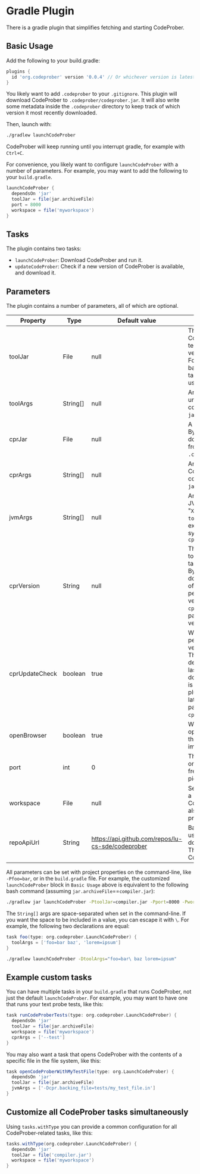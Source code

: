 # Gradle Plugin

There is a gradle plugin that simplifies fetching and starting CodeProber.

## Basic Usage

Add the following to your build.gradle:
```gradle
plugins {
  id 'org.codeprober' version '0.0.4' // Or whichever version is latest, check "https://plugins.gradle.org/plugin/org.codeprober"
}
```

You likely want to add `.codeprober` to your `.gitignore`.
This plugin will download CodeProber to `.codeprober/codeprober.jar`.
It will also write some metadata inside the `.codeprober` directory to keep track of which version it most recently downloaded.

Then, launch with:
```bash
./gradlew launchCodeProber
```

CodeProber will keep running until you interrupt gradle, for example with `Ctrl+C`.

For convenience, you likely want to configure `launchCodeProber` with a number of parameters.
For example, you may want to add the following to your `build.gradle`.

```gradle
launchCodeProber {
  dependsOn 'jar'
  toolJar = file(jar.archiveFile)
  port = 8000
  workspace = file('myworkspace')
}
```

## Tasks

The plugin contains two tasks:

- `launchCodeProber`: Download CodeProber and run it.
- `updateCodeProber`: Check if a new version of CodeProber is available, and download it.

## Parameters

The plugin contains a number of parameters, all of which are optional.

| Property       | Type     | Default value                                     | Description                                                     |
| -------------- | -------- | ------------------------------------------------- | --------------------------------------------------------------- |
| toolJar        | File     | null                                              | The tool to explore with CodeProber. This is technically optional, but you very likely want to set this. For example, you can set it based on the output of a `jar` task, as shown in basic usage above. |
| toolArgs       | String[] | null                                              | Arguments to pass to the underlying tool. This corresponds to "`X`" in `java -jar cprJar toolJar X`. |
| cprJar         | File     | null                                              | A codeprober.jar file to use. By default, this plugin will download the latest release from github and save it in `.codeprober/codeprober.jar`. |
| cprArgs        | String[] | null                                              | Arguments to pass to CodeProber. This corresponds to "`X`" in `java -jar cprJar X toolJar`. |
| jvmArgs        | String[] | null                                              | Arguments to pass to the JVM. This corresponds to "`X`" in `java X -jar cprJar toolJar`. This can for example be used to set system properties, such as `cpr.backing_file` |
| cprVersion     | String   | null                                              | The version of CodeProber to run. Should be set to the tag of a release, like "0.0.3". By default, this plugin will download the latest version of CodeProber, and periodically check for new versions (see `cprUpdateCheck`). Use this parameter to pin a specific version to use. |
| cprUpdateCheck | boolean  | true                                              | Whether or not to periodically check for new versions of CodeProber. This is done once a week by default, i.e when the lastModified of the downloaded `codeprober.jar` is over a week old, the plugin will try to retrieve the latest jar from github. This parameter has no effect if `cprVersion` is set. |
| openBrowser    | boolean  | true                                              | Whether to automatically open a web browser with the the CodeProber URL immediately after starting. |
| port           | int      | 0                                                 | The port to serve requests on. If set to 0, then a random free port is automatically picked. |
| workspace      | File     | null                                              | Set a directory to be used as a "file system" in the CodeProber UI. This can also be set with the system property 'cpr.workspace'. |
| repoApiUrl     | String   | https://api.github.com/repos/lu-cs-sde/codeprober | Base url for the API requests used for fetching and downloading CodeProber. This can be used to run CodeProber forks. |

All parameters can be set with project properties on the command-line, like `-Pfoo=bar`, or in the `build.gradle` file.
For example, the customized `launchCodeProber` block in `Basic Usage` above is equivalent to the following bash command (assuming `jar.archiveFile`==`compiler.jar`):
```bash
./gradlew jar launchCodeProber -PtoolJar=compiler.jar -Pport=8000 -Pworkspace="myworkspace"
```

The `String[]` args are space-separated when set in the command-line.
If you want the space to be included in a value, you can escape it with `\`.
For example, the following two declarations are equal:
```gradle
task foo(type: org.codeprober.LaunchCodeProber) {
  toolArgs = ['foo=bar baz', 'lorem=ipsum']
}
```
```bash
./gradlew launchCodeProber -DtoolArgs="foo=bar\ baz lorem=ipsum"
```

## Example custom tasks

You can have multiple tasks in your `build.gradle` that runs CodeProber, not just the default `launchCodeProber`.
For example, you may want to have one that runs your text probe tests, like this:

```gradle
task runCodeProberTests(type: org.codeprober.LaunchCodeProber) {
  dependsOn 'jar'
  toolJar = file(jar.archiveFile)
  workspace = file('myworkspace')
  cprArgs = ['--test']
}
```

You may also want a task that opens CodeProber with the contents of a specific file in the file system, like this:
```gradle
task openCodeProberWithMyTestFile(type: org.LaunchCodeProber) {
  dependsOn 'jar'
  toolJar = file(jar.archiveFile)
  jvmArgs = ['-Dcpr.backing_file=tests/my_test_file.in']
}
```

## Customize all CodeProber tasks simultaneously

Using `tasks.withType` you can provide a common configuration for all CodeProber-related tasks, like this:

```gradle
tasks.withType(org.codeprober.LaunchCodeProber) {
  dependsOn 'jar'
  toolJar = file('compiler.jar')
  workspace = file('myworkspace')
}
```
